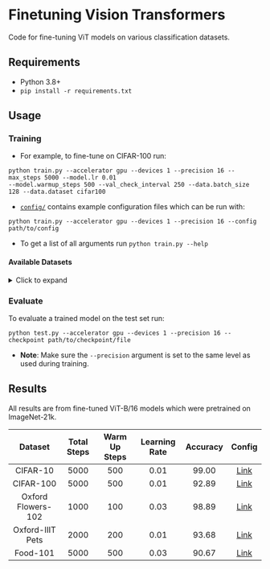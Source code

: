 # Finetuning Vision Transformers
Code for fine-tuning ViT models on various classification datasets.

## Requirements
- Python 3.8+
- `pip install -r requirements.txt`

## Usage
### Training
- For example, to fine-tune on CIFAR-100 run:
```
python train.py --accelerator gpu --devices 1 --precision 16 --max_steps 5000 --model.lr 0.01
--model.warmup_steps 500 --val_check_interval 250 --data.batch_size 128 --data.dataset cifar100
```
- [`config/`](configs/) contains example configuration files which can be run with:
```
python train.py --accelerator gpu --devices 1 --precision 16 --config path/to/config
```
- To get a list of all arguments run `python train.py --help`

#### Available Datasets
<details>
<summary>Click to expand</summary>

| Dataset            | `--data.dataset` |
|:------------------:|:-----------:|
|[CIFAR-10](https://www.cs.toronto.edu/~kriz/cifar.html)| `cifar10`|
|[CIFAR-100](https://www.cs.toronto.edu/~kriz/cifar.html)| `cifar100`|
|[Oxford-IIIT Pet Dataset](https://www.robots.ox.ac.uk/~vgg/data/pets/)|  `pets37`|
|[Oxford Flowers-102](https://www.robots.ox.ac.uk/~vgg/data/flowers/102/)|  `flowers102`|
|[Food-101](https://www.robots.ox.ac.uk/~vgg/data/flowers/102/)|  `food101`|
|[STL-10](https://cs.stanford.edu/~acoates/stl10/)|  `stl10`|

</details>

### Evaluate
To evaluate a trained model on the test set run:
```
python test.py --accelerator gpu --devices 1 --precision 16 --checkpoint path/to/checkpoint/file
```
- __Note__: Make sure the `--precision` argument is set to the same level as used during training.





## Results
All results are from fine-tuned ViT-B/16 models which were pretrained on ImageNet-21k.

| Dataset            | Total Steps | Warm Up Steps | Learning Rate | Accuracy | Config                         | 
|:------------------:|:-----------:|:-------------:|:-------------:|:--------:|:------------------------------:|
| CIFAR-10           | 5000        | 500           | 0.01          | 99.00    | [Link](configs/cifar10.yaml)   |
| CIFAR-100          | 5000        | 500           | 0.01          | 92.89    | [Link](configs/cifar100.yaml)  |
| Oxford Flowers-102 | 1000        | 100           | 0.03          | 98.89    | [Link](configs/flowers102.yaml)|
| Oxford-IIIT Pets   | 2000        | 200           | 0.01          | 93.68    | [Link](configs/pets37.yaml)    |
| Food-101           | 5000        | 500           | 0.03          | 90.67    | [Link](configs/food101.yaml)   |

